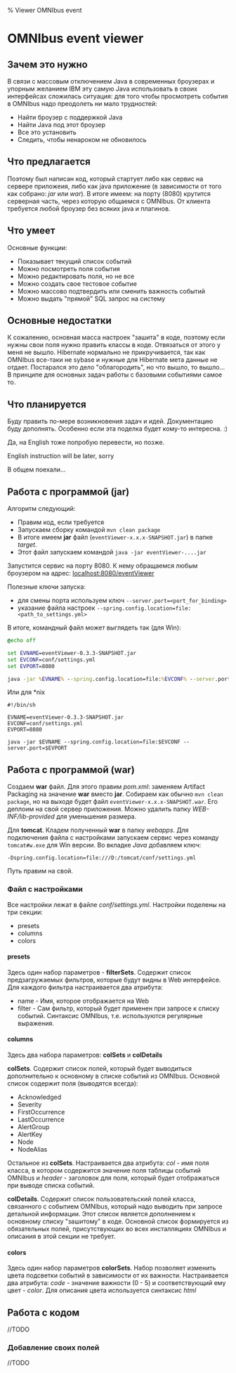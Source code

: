 % Viewer OMNIbus event

# OMNIbus event viewer

## Зачем это нужно

В связи с массовым отключением Java в современных броузерах и упорным
желанием IBM эту самую Java использовать в своих интерфейсах сложилась
ситуация: для того чтобы просмотреть события в OMNIbus надо преодолеть
ни мало трудностей:

- Найти броузер с поддержкой Java
- Найти Java под этот броузер
- Все это установить
- Следить, чтобы ненароком не обновилось

## Что предлагается

Поэтому был написан код, который стартует либо как сервис на сервере
приложеия, либо как java приложение (в зависимости от того как
собрано: *jar* или *war*). В итоге имеем: на порту (8080) крутится
серверная часть, через которую общаемся с OMNIbus. От клиента
требуется любой броузер без всяких java и плагинов.

## Что умеет

Основные функции:

- Показывает текущий список событий
- Можно посмотреть поля события
- Можно редактировать поля, но не все
- Можно создать свое тестовое событие
- Можно массово подтвердить или сменить важность событий
- Можно выдать "прямой" SQL запрос на систему 

## Основные недостатки

К сожалению, основная масса настроек "зашита" в коде, поэтому если
нужны свои поля нужно править классы в коде. Отвязаться от этого у
меня не вышло. Hibernate нормально не прикручивается, так как OMNIbus
все-таки не sybase и нужные для Hibernate мета данные не
отдает. Постарался это дело "облагородить", но что вышло, то
вышло... В принципе для основных задач работы с базовыми событиями
самое то.

## Что планируется

Буду править по-мере возникновения задач и идей. Документацию буду
дополнять. Особенно если эта поделка будет кому-то интересна. :)

Да, на English тоже попробую перевести, но позже.

English instruction will be later, sorry

В общем поехали...

## Работа с программой (jar)

Алгоритм следующий:

- Правим код, если требуется
- Запускаем сборку командой `mvn clean package`
- В итоге имеем **jar** файл (`eventViewer-x.x.x-SNAPSHOT.jar`) в папке *target*.
- Этот файл запускаем командой `java -jar eventViewer-....jar`

Запустится сервис на порту 8080. К нему обращаемся любым броузером на
адрес: [localhost:8080/eventViewer](http://localhost:8080/eventViewer)

Полезные ключи запуска:

- для смены порта используем ключ `--server.port=<port_for_binding>`
- указание файла настроек `--spring.config.location=file:<path_to_settings.yml>`

В итоге, командный файл может выглядеть так (для Win):

```cmd
@echo off

set EVNAME=eventViewer-0.3.3-SNAPSHOT.jar
set EVCONF=conf/settings.yml
set EVPORT=8080

java -jar %EVNAME% --spring.config.location=file:%EVCONF% --server.port=%EVPORT%

```

Или для *nix

```shell
#!/bin/sh

EVNAME=eventViewer-0.3.3-SNAPSHOT.jar
EVCONF=conf/settings.yml
EVPORT=8080

java -jar $EVNAME --spring.config.location=file:$EVCONF --server.port=$EVPORT

```


## Работа с программой (war)

Создаем **war** файл. Для этого правим *pom.xml*: заменяем Artifact
Packaging на значение **war** вместо **jar**. Собираем как обычно
`mvn clean package`, но на выходе будет файл
`eventViewer-x.x.x-SNAPSHOT.war`. Его деплоим на свой сервер
приложения. Можно удалить папку *WEB-INF/lib-provided* для уменьшения
размера.

Для **tomcat**. Кладем полученный **war** в папку *webapps*. Для
подключения файла с настройками запускаем сервис через команду
`tomcat#w.exe` для Win версии. Во вкладке *Java* добавляем ключ:

```
-Dspring.config.location=file:///D:/tomcat/conf/settings.yml
```

Путь правим на свой.

### Файл с настройками

Все настройки лежат в файле *conf/settings.yml*. Настройки поделены на
три секции:

- presets
- columns
- colors

#### presets

Здесь один набор параметров - **filterSets**. Содержит список
предзагружаемых фильтров, которые будут видны в Web интерфейсе. Для
каждого фильтра настраивается два атрибута:

- name - Имя, которое отображается на Web
- filter - Сам фильтр, который будет применен при запросе к списку
  событий. Синтаксис OMNIbus, т.е. используются регулярные выражения.

#### columns

Здесь два набора параметров: **colSets** и **colDetails**

**colSets**. Содержит список полей, который будет выводиться
дополнительно к основному в списке событий из OMNIbus. Основной список
содержит поля (выводятся всегда):

- Acknowledged
- Severity
- FirstOccurrence
- LastOccurrence
- AlertGroup
- AlertKey
- Node
- NodeAlias

Остальное из **colSets**. Настраивается два атрибута: *col* - имя поля
класса, в котором содержится значение поля таблицы событий OMNIbus и
*header* - заголовок для поля, который будет отображаться при выводе
списка событий.

**colDetails**. Содержит список пользовательский полей класса,
связанного с событием OMNIbus, который надо выводить при запросе
детальной информации. Этот список является дополнением к основному
списку "зашитому" в коде. Основной список формируется из обязательных
полей, присутствующих во всех инсталляциях OMNIbus и описания в этой
секции не требует.

#### colors

Здесь один набор параметров **colorSets**. Набор позволяет изменить
цвета подсветки событий в зависимости от их важности. Настраивается
два атрибута: *code* - значение важности (0 - 5) и соответствующий ему
цвет - *color*. Для описания цвета используется синтаксис *html*

## Работа с кодом

//TODO

### Добавление своих полей

//TODO
